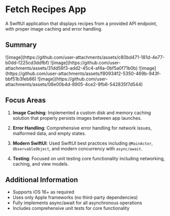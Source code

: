 # Fetch Recipes App

A SwiftUI application that displays recipes from a provided API endpoint, with proper image caching and error handling.

## Summary

<div style="display: flex; gap: 10px;">
![image](https://github.com/user-attachments/assets/c80bd471-181d-4e77-b0dd-f225cd3ddfbf)
![image](https://github.com/user-attachments/assets/31dd56f3-add2-45c4-af4a-0bf5a0f71b0b)
![image](https://github.com/user-attachments/assets/f80934f2-5350-469b-943f-bbf51b3feb86)
![image](https://github.com/user-attachments/assets/08e00b4d-8905-4ce2-9fb6-542835f7d544)
</div>

## Focus Areas

1. **Image Caching**: Implemented a custom disk and memory caching solution that properly persists images between app launches.

2. **Error Handling**: Comprehensive error handling for network issues, malformed data, and empty states.

3. **Modern SwiftUI**: Used SwiftUI best practices including `@MainActor`, `ObservableObject`, and modern concurrency with `async/await`.

4. **Testing**: Focused on unit testing core functionality including networking, caching, and view models.

## Additional Information

- Supports iOS 16+ as required
- Uses only Apple frameworks (no third-party dependencies)
- Fully implements async/await for all asynchronous operations
- Includes comprehensive unit tests for core functionality

